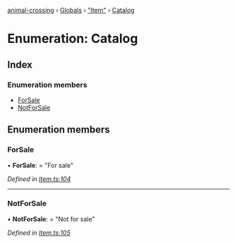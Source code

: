 [animal-crossing](../README.md) › [Globals](../globals.md) › ["Item"](../modules/_item_.md) › [Catalog](_item_.catalog.md)

# Enumeration: Catalog

## Index

### Enumeration members

* [ForSale](_item_.catalog.md#forsale)
* [NotForSale](_item_.catalog.md#notforsale)

## Enumeration members

###  ForSale

• **ForSale**: = "For sale"

*Defined in [Item.ts:104](https://github.com/Norviah/animal-crossing/blob/26c21f5/module/types/Item.ts#L104)*

___

###  NotForSale

• **NotForSale**: = "Not for sale"

*Defined in [Item.ts:105](https://github.com/Norviah/animal-crossing/blob/26c21f5/module/types/Item.ts#L105)*
